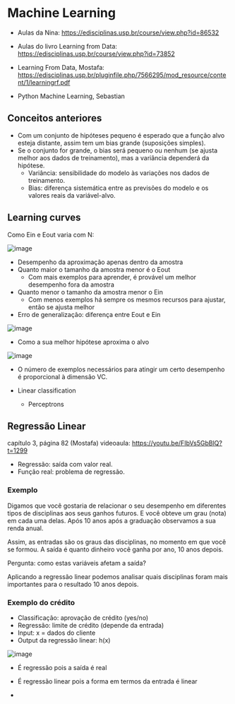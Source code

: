 # Machine Learning

- Aulas da Nina: https://edisciplinas.usp.br/course/view.php?id=86532
- Aulas do livro Learning from Data: https://edisciplinas.usp.br/course/view.php?id=73852

- Learning From Data, Mostafa: https://edisciplinas.usp.br/pluginfile.php/7566295/mod_resource/content/1/learningrf.pdf
- Python Machine Learning, Sebastian

## Conceitos anteriores

- Com um conjunto de hipóteses pequeno é esperado que a função alvo esteja distante, assim tem um bias grande (suposições simples).
- Se o conjunto for grande, o bias será pequeno ou nenhum (se ajusta melhor aos dados de treinamento), mas a variância dependerá da hipótese.
  - Variância: sensibilidade do modelo às variações nos dados de treinamento.
  - Bias: diferença sistemática entre as previsões do modelo e os valores reais da variável-alvo. 

## Learning curves

Como Ein e Eout varia com N:

![image](https://github.com/sabrizzs/hello-world/assets/93349105/fe1de401-b687-4eca-b8c7-00da2cab740e)

- Desempenho da aproximação apenas dentro da amostra
- Quanto maior o tamanho da amostra menor é o Eout
  - Com mais exemplos para aprender, é provável um melhor desempenho fora da amostra
- Quanto menor o tamanho da amostra menor o Ein
  -  Com menos exemplos há sempre os mesmos recursos para ajustar, então se ajusta melhor
- Erro de generalização: diferença entre Eout e Ein

![image](https://github.com/sabrizzs/hello-world/assets/93349105/79d18d7e-c9cf-4b17-9864-d854bbc33ce8)

- Como a sua melhor hipótese aproxima o alvo

![image](https://github.com/sabrizzs/hello-world/assets/93349105/375f16f0-16f5-405b-9363-99c179bb726a)

- O número de exemplos necessários para atingir um certo desempenho é proporcional à dimensão VC.

- Linear classification
   - Perceptrons

## Regressão Linear

capítulo 3, página 82 (Mostafa)
videoaula: https://youtu.be/FIbVs5GbBlQ?t=1299

- Regressão: saída com valor real.
- Função real: problema de regressão.
### Exemplo 

Digamos que você gostaria de relacionar o seu desempenho em diferentes tipos de disciplinas aos seus ganhos futuros. E você obteve um grau (nota) em cada uma delas. Após 10 anos após a graduação observamos a sua renda anual.

Assim, as entradas são os graus das disciplinas, no momento em que você se formou. A saída é quanto dinheiro você ganha por ano, 10 anos depois.

Pergunta: como estas variáveis afetam a saída?

Aplicando a regressão linear podemos analisar quais disciplinas foram mais importantes para o resultado 10 anos depois.

### Exemplo do crédito

- Classificação: aprovação de crédito (yes/no)
- Regressão: limite de crédito (depende da entrada)
- Input: x = dados do cliente
- Output da regressão linear: h(x)
  
![image](https://github.com/sabrizzs/hello-world/assets/93349105/58a4175f-c799-448d-af7e-57cd3606bdf5)

- É regressão pois a saída é real
- É regressão linear pois a forma em termos da entrada é linear

- 
